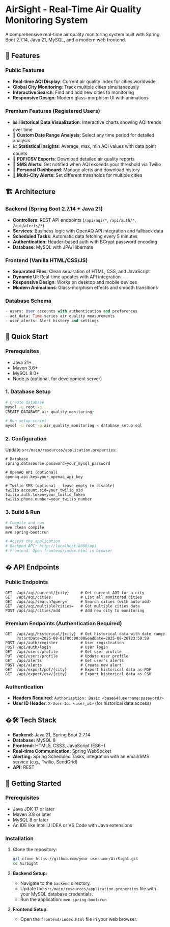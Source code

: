 # AirSight - Real-Time Air Quality Monitoring System

A comprehensive real-time air quality monitoring system built with Spring Boot 2.7.14, Java 21, MySQL, and a modern web frontend.

## 🌟 Features

### Public Features
- **Real-time AQI Display**: Current air quality index for cities worldwide
- **Global City Monitoring**: Track multiple cities simultaneously
- **Interactive Search**: Find and add new cities to monitoring
- **Responsive Design**: Modern glass-morphism UI with animations

### Premium Features (Registered Users)
- **📊 Historical Data Visualization**: Interactive charts showing AQI trends over time
- **📅 Custom Date Range Analysis**: Select any time period for detailed analysis
- **📈 Statistical Insights**: Average, max, min AQI values with data point counts
- **📁 PDF/CSV Exports**: Download detailed air quality reports
- **📱 SMS Alerts**: Get notified when AQI exceeds your threshold via Twilio
- **👤 Personal Dashboard**: Manage alerts and download history
- **🔔 Multi-City Alerts**: Set different thresholds for multiple cities

## 🏗️ Architecture

### Backend (Spring Boot 2.7.14 + Java 21)
- **Controllers**: REST API endpoints (`/api/aqi/*`, `/api/auth/*`, `/api/alerts/*`)
- **Services**: Business logic with OpenAQ API integration and fallback data
- **Scheduled Tasks**: Automatic data fetching every 5 minutes
- **Authentication**: Header-based auth with BCrypt password encoding
- **Database**: MySQL with JPA/Hibernate

### Frontend (Vanilla HTML/CSS/JS)
- **Separated Files**: Clean separation of HTML, CSS, and JavaScript
- **Dynamic UI**: Real-time updates with API integration
- **Responsive Design**: Works on desktop and mobile devices
- **Modern Animations**: Glass-morphism effects and smooth transitions

### Database Schema
```sql
- users: User accounts with authentication and preferences
- aqi_data: Time-series air quality measurements
- user_alerts: Alert history and settings
```

## 🚀 Quick Start

### Prerequisites
- Java 21+
- Maven 3.6+
- MySQL 8.0+
- Node.js (optional, for development server)

### 1. Database Setup
```bash
# Create database
mysql -u root -p
CREATE DATABASE air_quality_monitoring;

# Run setup script
mysql -u root -p air_quality_monitoring < database_setup.sql
```

### 2. Configuration
Update `src/main/resources/application.properties`:
```properties
# Database
spring.datasource.password=your_mysql_password

# OpenAQ API (optional)
openaq.api.key=your_openaq_api_key

# Twilio SMS (optional - leave empty to disable)
twilio.account.sid=your_twilio_sid
twilio.auth.token=your_twilio_token
twilio.phone.number=your_twilio_number
```

### 3. Build & Run
```bash
# Compile and run
mvn clean compile
mvn spring-boot:run

# Access the application
# Backend API: http://localhost:8080/api
# Frontend: Open frontend/index.html in browser
```

## � API Endpoints

### Public Endpoints
```http
GET  /api/aqi/current/{city}     # Get current AQI for a city
GET  /api/aqi/cities             # List all monitored cities
GET  /api/aqi/search?query=      # Search cities (with auto-add)
GET  /api/aqi/multiple?cities=   # Get multiple cities data
POST /api/aqi/cities/add         # Add new city to monitoring
```

### Premium Endpoints (Authentication Required)
```http
GET  /api/aqi/historical/{city}  # Get historical data with date range
     ?startDate=2025-08-01T00:00:00&endDate=2025-08-20T23:59:59
POST /api/auth/register          # User registration
POST /api/auth/login             # User login
GET  /api/users/profile          # Get user profile
PUT  /api/users/profile          # Update user profile
GET  /api/alerts                 # Get user's alerts
POST /api/alerts                 # Create new alert
GET  /api/export/pdf/{city}      # Export historical data as PDF
GET  /api/export/csv/{city}      # Export historical data as CSV
```

### Authentication
- **Headers Required**: `Authorization: Basic <base64(username:password)>`
- **User ID Header**: `X-User-Id: <user_id>` (for historical data access)

## �🛠️ Tech Stack

- **Backend:** Java 21, Spring Boot 2.7.14
- **Database:** MySQL 8
- **Frontend:** HTML5, CSS3, JavaScript (ES6+)
- **Real-time Communication:** Spring WebSocket
- **Alerting:** Spring Scheduled Tasks, integration with an email/SMS service (e.g., Twilio, SendGrid)
- **API:** REST

## 🚀 Getting Started

### Prerequisites

- Java JDK 17 or later
- Maven 3.8 or later
- MySQL 8 or later
- An IDE like IntelliJ IDEA or VS Code with Java extensions

### Installation

1. Clone the repository:
   ```sh
   git clone https://github.com/your-username/AirSight.git
   cd AirSight
   ```
2. **Backend Setup:**
   - Navigate to the `backend` directory.
   - Update the `src/main/resources/application.properties` file with your MySQL database credentials.
   - Run the application: `mvn spring-boot:run`

3. **Frontend Setup:**
   - Open the `frontend/index.html` file in your web browser.
